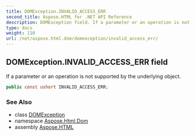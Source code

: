 ```yaml
---
title: DOMException.INVALID_ACCESS_ERR
second_title: Aspose.HTML for .NET API Reference
description: DOMException field. If a parameter or an operation is not supported by the underlying object
type: docs
weight: 110
url: /net/aspose.html.dom/domexception/invalid_access_err/
---
```

## DOMException.INVALID_ACCESS_ERR field

If a parameter or an operation is not supported by the underlying object.

```csharp
public const ushort INVALID_ACCESS_ERR;
```

### See Also

* class [DOMException](../)
* namespace [Aspose.Html.Dom](../../domexception/)
* assembly [Aspose.HTML](../../../)

